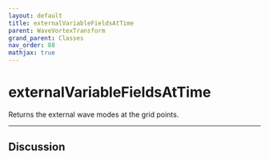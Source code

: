```yaml
---
layout: default
title: externalVariableFieldsAtTime
parent: WaveVortexTransform
grand_parent: Classes
nav_order: 88
mathjax: true
---
```


#  externalVariableFieldsAtTime

Returns the external wave modes at the grid points.


---

## Discussion

  
